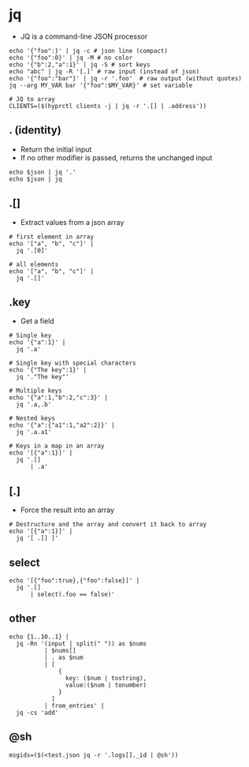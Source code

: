 # jq

- JQ is a command-line JSON processor

```shell
echo '{"foo":}' | jq -c # json line (compact)
echo '{"foo":0}' | jq -M # no color
echo '{"b":2,"a":1}' | jq -S # sort keys
echo "abc" | jq -R '[.]' # raw input (instead of json)
echo '{"foo":"bar"}' | jq -r '.foo'  # raw output (without quotes)
jq --arg MY_VAR bar '{"foo":$MY_VAR}' # set variable
```

```shell
# JQ to array
CLIENTS=($(hyprctl clients -j | jq -r '.[] | .address'))
```

## . (identity)

- Return the initial input
- If no other modifier is passed, returns the unchanged input

```shell
echo $json | jq '.'
echo $json | jq
```

## .[]

- Extract values from a json array

```shell
# first element in array
echo '["a", "b", "c"]' |
  jq '.[0]'

# all elements
echo '["a", "b", "c"]' |
  jq '.[]'
```

## .key

- Get a field

```shell
# Single key
echo '{"a":1}' |
  jq '.a'

# Single key with special characters
echo '{"The key":1}' |
  jq '."The key"'

# Multiple keys
echo '{"a":1,"b":2,"c":3}' |
  jq '.a,.b'

# Nested keys
echo '{"a":{"a1":1,"a2":2}}' |
  jq '.a.a1'

# Keys in a map in an array
echo '[{"a":1}]' |
  jq '.[]
      | .a'
```

## [.]

- Force the result into an array

```shell
# Destructure and the array and convert it back to array
echo '[{"a":1}]' |
  jq '[ .[] ]'
```

## select

```shell
echo '[{"foo":true},{"foo":false}]' |
  jq '.[]
      | select(.foo == false)'
```

## other

```shell
echo {1..10..1} |
  jq -Rn '(input | split(" ")) as $nums
          | $nums[]
          | . as $num
          | [
              {
                key: ($num | tostring),
                value:($num | tonumber)
              }
            ]
          | from_entries' |
  jq -cs 'add'
```

## @sh

```shell
msgids=($(<test.json jq -r '.logs[]._id | @sh'))
```
